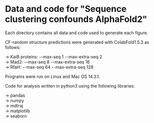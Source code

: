 # Data and code for "Sequence clustering confounds AlphaFold2"

Each directory contains all data and code used to generate each figure.

CF-random structure predictions were generated with ColabFold1.5.3 as follows:

->  KaiB proteins: --max-seq 1 --max-extra-seq 2     
->  Mad2:          --max-seq 8 --max-extra-seq 16     
->  RfaH:          --max-seq 64 --max-extra-seq 128     

Programs were run on Linux and Mac OS 14.3.1.

Code for analysis written in python3 using the following libraries:

-> pandas     
-> numpy     
-> mdtraj     
-> matplotlib  
-> seaborn   


